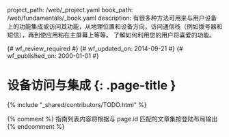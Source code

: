 project_path: /web/_project.yaml
book_path: /web/fundamentals/_book.yaml
description: 有很多种方法可用来与用户设备上的功能集成或访问其功能，从地理位置和设备方向，访问通信栈（例如拨号器和短信），再到使应用粘在主屏幕上等等。 了解如何利用您的用户将喜爱的功能。

{# wf_review_required #}
{# wf_updated_on: 2014-09-21 #}
{# wf_published_on: 2000-01-01 #}

# 设备访问与集成 {: .page-title }

{% include "_shared/contributors/TODO.html" %}



{% comment %}
指南列表内容将根据与 page.id 匹配的文章集按登陆布局输出
{% endcomment %}

